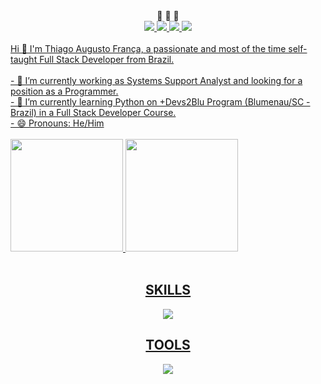 <div align="center">💬 💬 💬</div>
<div align="center" style="display: inline_block">
  <a href="https://www.linkedin.com/in/thiagofranca85/">
  <img allign="center" src="https://img.shields.io/badge/LinkedIn-0077B5?style=for-the-badge&logo=linkedin&logoColor=black"/>
  <a href="https://www.instagram.com/thiagofranca85/">
  <img allign="center" src="https://img.shields.io/badge/Instagram-E4405F?style=for-the-badge&logo=instagram&logoColor=black"/>
  <a href="thiagoaugusto.franca@hotmail.com">
  <img allign="center" src="https://img.shields.io/badge/Microsoft_Outlook-0078D4?style=for-the-badge&logo=microsoft-outlook&logoColor=black"/>
  <a href="thiagoaugustofranca85@gmail.com">
  <img allign="center" src="https://img.shields.io/badge/Gmail-D14836?style=for-the-badge&logo=gmail&logoColor=black"/>
</div>
<br>
 Hi 👋 I'm Thiago Augusto França, a passionate and most of the time self-taught Full Stack Developer from Brazil.
<br>
<br> 
- 🔭 I’m currently working as Systems Support Analyst and looking for a position as a Programmer. 
<br>
- 🌱 I’m currently learning Python on +Devs2Blu Program (Blumenau/SC - Brazil) in a Full Stack Developer Course.
<br>
- 😄 Pronouns: He/Him
<br>
<br>

<div>
  <a href="https://github.com/thiagofranca85">
  <img height="180em" src="https://github-readme-stats.vercel.app/api?username=thiagofranca85&card_width=400&hide_title=true&show_icons=true&theme=dracula"/>
  <img height="180em" src="https://github-readme-stats.vercel.app/api/top-langs/?username=thiagofranca85&card_width=400&layout=compact&langs_count=16&theme=dracula"/>
</div>
  
<div align="center" style="display: inline_block"><br>
  <h2 align="center">SKILLS</h2>
  <img style="align-items: center" src="https://skillicons.dev/icons?i=git,html,css,bootstrap,figma,js,docker,postgres,sqlite,py,selenium,fastapi,flask,django,bots&theme=dark"/>
</div>
<div align="center">
  <h2 align="center">TOOLS</h2>
  <img src="https://skillicons.dev/icons?i=vscode,powershell,linux,postman,discord&theme=dark"/>
</div>




